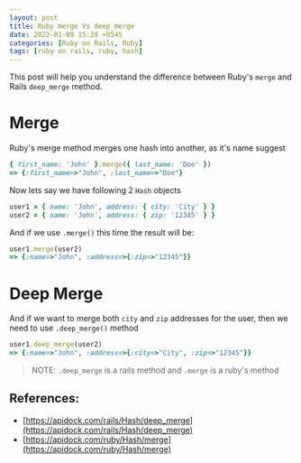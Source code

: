 ```yaml
---
layout: post
title: Ruby merge Vs deep_merge
date: 2022-01-09 15:28 +0545
categories: [Ruby on Rails, Ruby]
tags: [ruby on rails, ruby, hash]
---
```


This post will help you understand the difference between Ruby's `merge` and Rails `deep_merge` method.

# Merge

Ruby's merge method merges one hash into another, as it's name suggest

```ruby
{ first_name: 'John' }.merge({ last_name: 'Doe' })
=> {:first_name=>"John", :last_name=>"Doe"}
```

Now lets say we have following 2 `Hash` objects

```ruby
user1 = { name: 'John', address: { city: 'City' } }
user2 = { name: 'John', address: { zip: '12345' } }
```

And if we use `.merge()` this time the result will be:

```ruby
user1.merge(user2)
=> {:name=>"John", :address=>{:zip=>"12345"}}
```

# Deep Merge

And if we want to merge both `city` and `zip` addresses for the user, then we need to use `.deep_merge()` method

```ruby
user1.deep_merge(user2)
=> {:name=>"John", :address=>{:city=>"City", :zip=>"12345"}}
```

> NOTE: `.deep_merge` is a rails method and `.merge` is a ruby's method

## References:

- [https://apidock.com/rails/Hash/deep_merge](https://apidock.com/rails/Hash/deep_merge)
- [https://apidock.com/ruby/Hash/merge](https://apidock.com/ruby/Hash/merge)

